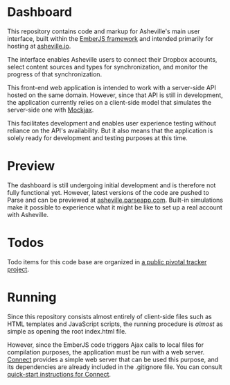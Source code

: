 Dashboard
=========

This repository contains code and markup for Asheville's main user interface, built within the [EmberJS framework](http://emberjs.com/) and intended primarily for hosting at [asheville.io](http://asheville.io).

The interface enables Asheville users to connect their Dropbox accounts, select content sources and types for synchronization, and monitor the progress of that synchronization.

This front-end web application is intended to work with a server-side API hosted on the same domain. However, since that API is still in development, the application currently relies  on a client-side model that simulates the server-side one with [Mockjax](https://github.com/appendto/jquery-mockjax).

This facilitates development and enables user experience testing without reliance on the API's availability. But it also means that the application is solely ready for development and testing purposes at this time.

Preview
=========

The dashboard is still undergoing initial development and is therefore not fully functional yet. However, latest versions of the code are pushed to Parse and can be previewed at [asheville.parseapp.com](http://asheville.parseapp.com). Built-in simulations make it possible to experience what it might be like to set up a real account with Asheville.

Todos
=========

Todo items for this code base are organized in [a public pivotal tracker project](https://www.pivotaltracker.com/s/projects/951914).

Running
=========

Since this repository consists almost entirely of client-side files such as HTML templates and JavaScript scripts, the running procedure is *almost* as simple as opening the root index.html file.

However, since the EmberJS code triggers Ajax calls to local files for compilation purposes, the application must be run with a web server. [Connect](https://github.com/senchalabs/connect) provides a simple web server that can be used this purpose, and its dependencies are already included in the .gitignore file. You can consult [quick-start instructions for Connect](http://stackoverflow.com/questions/6084360/node-js-as-a-simple-web-server).